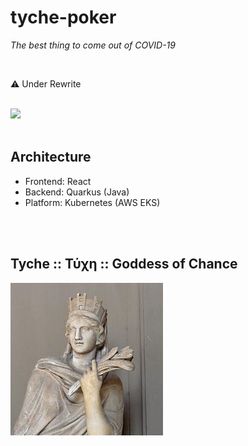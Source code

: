 # tyche-poker
*The best thing to come out of COVID-19*

<br>

⚠️ Under Rewrite

<br>

<img width="1200" src="https://user-images.githubusercontent.com/34093915/82811054-c7ea0e00-9e87-11ea-8015-c93f484b8e7e.png">

<br>
<br>

## Architecture
* Frontend: React
* Backend: Quarkus (Java)
* Platform: Kubernetes (AWS EKS)

<br>
<br>

## Tyche :: Τύχη :: Goddess of Chance
<img src="./res/tyche-statue.jpeg">